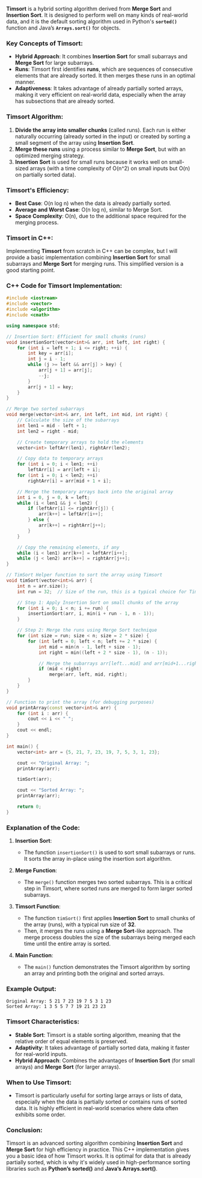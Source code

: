 **Timsort** is a hybrid sorting algorithm derived from **Merge Sort** and **Insertion Sort**. It is designed to perform well on many kinds of real-world data, and it is the default sorting algorithm used in Python's **`sorted()`** function and Java’s **`Arrays.sort()`** for objects.

### Key Concepts of Timsort:
- **Hybrid Approach**: It combines **Insertion Sort** for small subarrays and **Merge Sort** for large subarrays.
- **Runs**: Timsort first identifies **runs**, which are sequences of consecutive elements that are already sorted. It then merges these runs in an optimal manner.
- **Adaptiveness**: It takes advantage of already partially sorted arrays, making it very efficient on real-world data, especially when the array has subsections that are already sorted.

### Timsort Algorithm:
1. **Divide the array into smaller chunks** (called runs). Each run is either naturally occurring (already sorted in the input) or created by sorting a small segment of the array using **Insertion Sort**.
2. **Merge these runs** using a process similar to **Merge Sort**, but with an optimized merging strategy.
3. **Insertion Sort** is used for small runs because it works well on small-sized arrays (with a time complexity of O(n^2) on small inputs but O(n) on partially sorted data).

### Timsort's Efficiency:
- **Best Case**: O(n log n) when the data is already partially sorted.
- **Average and Worst Case**: O(n log n), similar to Merge Sort.
- **Space Complexity**: O(n), due to the additional space required for the merging process.

### Timsort in C++:

Implementing **Timsort** from scratch in C++ can be complex, but I will provide a basic implementation combining **Insertion Sort** for small subarrays and **Merge Sort** for merging runs. This simplified version is a good starting point.

### C++ Code for Timsort Implementation:

```cpp
#include <iostream>
#include <vector>
#include <algorithm>
#include <cmath>

using namespace std;

// Insertion Sort: Efficient for small chunks (runs)
void insertionSort(vector<int>& arr, int left, int right) {
    for (int i = left + 1; i <= right; ++i) {
        int key = arr[i];
        int j = i - 1;
        while (j >= left && arr[j] > key) {
            arr[j + 1] = arr[j];
            --j;
        }
        arr[j + 1] = key;
    }
}

// Merge two sorted subarrays
void merge(vector<int>& arr, int left, int mid, int right) {
    // Calculate the size of the subarrays
    int len1 = mid - left + 1;
    int len2 = right - mid;

    // Create temporary arrays to hold the elements
    vector<int> leftArr(len1), rightArr(len2);

    // Copy data to temporary arrays
    for (int i = 0; i < len1; ++i)
        leftArr[i] = arr[left + i];
    for (int i = 0; i < len2; ++i)
        rightArr[i] = arr[mid + 1 + i];

    // Merge the temporary arrays back into the original array
    int i = 0, j = 0, k = left;
    while (i < len1 && j < len2) {
        if (leftArr[i] <= rightArr[j]) {
            arr[k++] = leftArr[i++];
        } else {
            arr[k++] = rightArr[j++];
        }
    }

    // Copy the remaining elements, if any
    while (i < len1) arr[k++] = leftArr[i++];
    while (j < len2) arr[k++] = rightArr[j++];
}

// TimSort Helper function to sort the array using Timsort
void timSort(vector<int>& arr) {
    int n = arr.size();
    int run = 32;  // Size of the run, this is a typical choice for Timsort

    // Step 1: Apply Insertion Sort on small chunks of the array
    for (int i = 0; i < n; i += run) {
        insertionSort(arr, i, min(i + run - 1, n - 1));
    }

    // Step 2: Merge the runs using Merge Sort technique
    for (int size = run; size < n; size = 2 * size) {
        for (int left = 0; left < n; left += 2 * size) {
            int mid = min(n - 1, left + size - 1);
            int right = min((left + 2 * size - 1), (n - 1));

            // Merge the subarrays arr[left...mid] and arr[mid+1...right]
            if (mid < right)
                merge(arr, left, mid, right);
        }
    }
}

// Function to print the array (for debugging purposes)
void printArray(const vector<int>& arr) {
    for (int i : arr) {
        cout << i << " ";
    }
    cout << endl;
}

int main() {
    vector<int> arr = {5, 21, 7, 23, 19, 7, 5, 3, 1, 23};

    cout << "Original Array: ";
    printArray(arr);

    timSort(arr);

    cout << "Sorted Array: ";
    printArray(arr);

    return 0;
}
```

### Explanation of the Code:

1. **Insertion Sort**:
   - The function `insertionSort()` is used to sort small subarrays or runs. It sorts the array in-place using the insertion sort algorithm.

2. **Merge Function**:
   - The `merge()` function merges two sorted subarrays. This is a critical step in Timsort, where sorted runs are merged to form larger sorted subarrays.

3. **Timsort Function**:
   - The function `timSort()` first applies **Insertion Sort** to small chunks of the array (runs), with a typical run size of **32**. 
   - Then, it merges the runs using a **Merge Sort**-like approach. The merge process doubles the size of the subarrays being merged each time until the entire array is sorted.

4. **Main Function**:
   - The `main()` function demonstrates the Timsort algorithm by sorting an array and printing both the original and sorted arrays.

### Example Output:

```plaintext
Original Array: 5 21 7 23 19 7 5 3 1 23 
Sorted Array: 1 3 5 5 7 7 19 21 23 23 
```

### Timsort Characteristics:
- **Stable Sort**: Timsort is a stable sorting algorithm, meaning that the relative order of equal elements is preserved.
- **Adaptivity**: It takes advantage of partially sorted data, making it faster for real-world inputs.
- **Hybrid Approach**: Combines the advantages of **Insertion Sort** (for small arrays) and **Merge Sort** (for larger arrays).

### When to Use Timsort:
- Timsort is particularly useful for sorting large arrays or lists of data, especially when the data is partially sorted or contains runs of sorted data. It is highly efficient in real-world scenarios where data often exhibits some order.

### Conclusion:
Timsort is an advanced sorting algorithm combining **Insertion Sort** and **Merge Sort** for high efficiency in practice. This C++ implementation gives you a basic idea of how Timsort works. It is optimal for data that is already partially sorted, which is why it's widely used in high-performance sorting libraries such as **Python’s sorted()** and **Java’s Arrays.sort()**.
